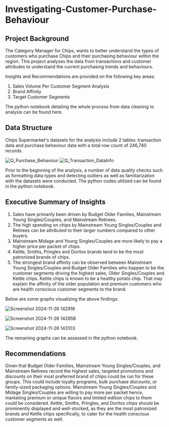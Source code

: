 # Investigating-Customer-Purchase-Behaviour

## Project Background
The Category Manager for Chips, wants to better understand the types of customers who purchase Chips and their purchasing behaviour within the region.
This project analyses the data from transactions and customer attributes to understand the current purchasing trends and behaviours.

Insights and Recommendations are provided on the following key areas:
1. Sales Volume Per Customer Segment Analysis
2. Brand Affinity
3. Target Customer Segments

The python notebook detailing the whole process from data cleaning to analysis can be found here.


## Data Structure
Chips Supermarket's datasets for the analysis include 2 tables: transaction data and purchase behaviour data with a total row count of 246,740 records.


![Q_Purchase_Behaviour](https://github.com/user-attachments/assets/51124c44-a1a3-4c9d-938c-ba8f6b0ab6e2)
![Q_Transaction_DataInfo](https://github.com/user-attachments/assets/023c0b2b-913a-4a79-9c87-45e1ace04f0e)


Prior to the beginning of the analysis, a number of data quality checks such as formatting data types and detecting outliers as well as familiarization with the datasets were conducted. The python codes utilized can be found in the python notebook.


## Executive Summary of Insights

1. Sales have primarily been driven by Budget Older Families, Mainstream Young Singles/Couples, and Mainstream Retirees.
2. The high spending on chips by Mainstream Young Singles/Couples and Retirees can be attributed to their larger numbers compared to other buyers.
3. Mainstream Midage and Young Singles/Couples are more likely to pay a higher price per packet of chips.
4. Kettle, Smiths, Pringles and Doritos brands tend to be the most patronized brands of chips.
5. The strongest brand affinity can be observed between Mainstream Young Singles/Couples and Budget Older Families who happen to be the customer segments driving the highest sales, Older Singles/Couples and Kettle chips. Kettle chips is known to be a healthy potato chip. That may explain the affinity of the older population and premium customers who are health conscious customer segments to the brand.

Below are some graphs visualizing the above findings:

![Screenshot 2024-11-26 142916](https://github.com/user-attachments/assets/7ef6b5c5-8b36-44de-a026-3ce8a6e96e99)

![Screenshot 2024-11-26 142858](https://github.com/user-attachments/assets/e803a256-5e23-4b19-8011-b3992fce544c)

![Screenshot 2024-11-26 143103](https://github.com/user-attachments/assets/1273ed7b-b98e-4f8c-9e7e-38d3f105a684)


The remaining graphs can be assessed in the python notebook.


## Recommendations

Given that Budget Older Families, Mainstream Young Singles/Couples, and Mainstream Retirees record the highest sales, targeted promotions and discounts on their most preferred brand of chips could be run for these groups. This could include loyalty programs, bulk purchase discounts, or family-sized packaging options. Mainstream Young Singles/Couples and Midage Singles/Couples are willing to pay more per packet hence, marketing premium or unique flavors and limited-edition chips to them could be considered. Kettle, Smiths, Pringles, and Doritos chips should be prominently displayed and well-stocked, as they are the most patronized brands and Kettle chips specifically, to cater for the health conscious customer segments as well.
